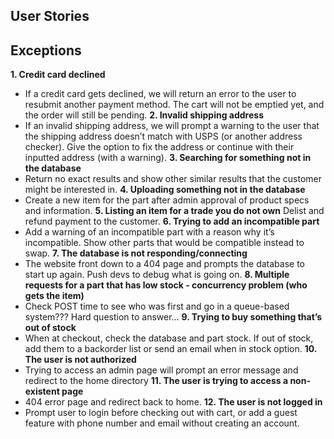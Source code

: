 ## User Stories


## Exceptions

**1. Credit card declined**
- If a credit card gets declined, we will return an error to the user to resubmit another payment method. The cart will not be emptied yet, and the order will still be pending.
**2. Invalid shipping address**
- If an invalid shipping address, we will prompt a warning to the user that the shipping address doesn’t match with USPS (or another address checker). Give the option to fix the address or continue with their inputted address (with a warning). 
**3. Searching for something not in the database**
- Return no exact results and show other similar results that the customer might be interested in. 
**4. Uploading something not in the database**
- Create a new item for the part after admin approval of product specs and information. 
**5. Listing an item for a trade you do not own**
Delist and refund payment to the customer. 
**6. Trying to add an incompatible part**
- Add a warning of an incompatible part with a reason why it’s incompatible. Show other parts that would be compatible instead to swap. 
**7. The database is not responding/connecting**
- The website front down to a 404 page and prompts the database to start up again. Push devs to debug what is going on. 
**8. Multiple requests for a part that has low stock - concurrency problem (who gets the item)**
- Check POST time to see who was first and go in a queue-based system??? Hard question to answer…
**9. Trying to buy something that’s out of stock**
- When at checkout, check the database and part stock. If out of stock, add them to a backorder list or send an email when in stock option.
**10. The user is not authorized**
- Trying to access an admin page will prompt an error message and redirect to the home directory
**11. The user is trying to access a non-existent page**
- 404 error page and redirect back to home. 
**12. The user is not logged in**
- Prompt user to login before checking out with cart, or add a guest feature with phone number and email without creating an account. 
